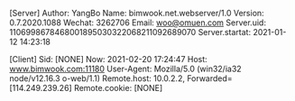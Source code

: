 
  [Server]
  Author: YangBo
  Name: bimwook.net.webserver/1.0
  Version: 0.7.2020.1088
  Wechat: 3262706
  Email: woo@omuen.com
  Server.uid: 1106998678468001895030322068211092689070
  Server.startat: 2021-01-12 14:23:18

  [Client]
  Sid: [NONE]
  Now: 2021-02-20 17:24:47
  Host: www.bimwook.com:11180
  User-Agent: Mozilla/5.0 (win32/ia32 node/v12.16.3 o-web/1.1)
  Remote.host: 10.0.2.2, Forwarded=[114.249.239.26]
  Remote.cookie: [NONE]

